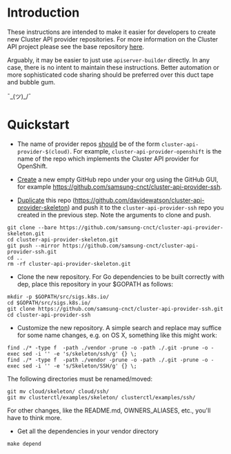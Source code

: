 # Introduction

These instructions are intended to make it easier for developers to create new
Cluster API provider repositories. For more information on the Cluster API project
please see the base repository [here](https://github.com/kubernetes-sigs/cluster-api).

Arguably, it may be easier to just use `apiserver-builder` directly. In any case,
there is no intent to maintain these instructions. Better automation or more 
sophisticated code sharing should be preferred over this duct tape and bubble gum.

¯\_(ツ)_/¯

# Quickstart

- The name of provider repos [should](
https://github.com/kubernetes-sigs/cluster-api/issues/383) be of the form
`cluster-api-provider-$(cloud)`. For example, `cluster-api-provider-openshift`
is the name of the repo which implements the Cluster API provider for OpenShift.

- [Create](https://help.github.com/articles/creating-a-new-repository/) a new
empty GitHub repo under your org using the GitHub GUI, for example
https://github.com/samsung-cnct/cluster-api-provider-ssh.

- [Duplicate](https://help.github.com/articles/duplicating-a-repository/)
this repo (https://github.com/davidewatson/cluster-api-provider-skeleton) and
push it to the `cluster-api-provider-ssh` repo you created in the previous
step. Note the arguments to clone and push.

```
git clone --bare https://github.com/samsung-cnct/cluster-api-provider-skeleton.git
cd cluster-api-provider-skeleton.git
git push --mirror https://github.com/samsung-cnct/cluster-api-provider-ssh.git
cd ..
rm -rf cluster-api-provider-skeleton.git
```

- Clone the new repository.
  For Go dependencies to be built correctly with dep, place this repository in your $GOPATH as follows:

```
mkdir -p $GOPATH/src/sigs.k8s.io/
cd $GOPATH/src/sigs.k8s.io/
git clone https://github.com/samsung-cnct/cluster-api-provider-ssh.git 
cd cluster-api-provider-ssh
```

- Customize the new repository. A simple search and replace may suffice for
some name changes, e.g. on OS X, something like this might work:

```
find ./* -type f  -path ./vendor -prune -o -path ./.git -prune -o -exec sed -i '' -e 's/skeleton/ssh/g' {} \;
find ./* -type f  -path ./vendor -prune -o -path ./.git -prune -o -exec sed -i '' -e 's/Skeleton/SSH/g' {} \;
```

The following directories must be renamed/moved:

```
git mv cloud/skeleton/ cloud/ssh/
git mv clusterctl/examples/skeleton/ clusterctl/examples/ssh/
```

For other changes, like the README.md, OWNERS_ALIASES, etc., you'll have to
think more.

- Get all the dependencies in your vendor directory
```
make depend
```
